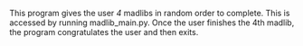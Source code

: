 This program gives the user *4* madlibs in random order to complete. This is accessed by running madlib_main.py.
Once the user finishes the 4th madlib, the program congratulates the user and then exits.
